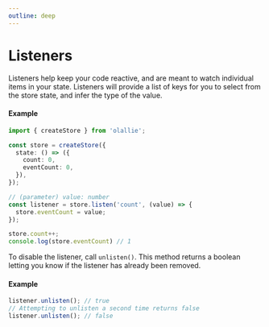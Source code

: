 ```yaml
---
outline: deep
---
```

# Listeners

Listeners help keep your code reactive, and are meant to watch individual items in your state. Listeners will provide a list of keys for you to select from the store state, and infer the type of the value.

#### Example

```typescript
import { createStore } from 'olallie';

const store = createStore({
  state: () => ({
    count: 0,
    eventCount: 0,
  }),
});

// (parameter) value: number
const listener = store.listen('count', (value) => {
  store.eventCount = value;
});

store.count++;
console.log(store.eventCount) // 1
```

To disable the listener, call `unlisten()`. This method returns a boolean letting you know if the listener has already been removed.

#### Example

```typescript
listener.unlisten(); // true
// Attempting to unlisten a second time returns false
listener.unlisten(); // false
```